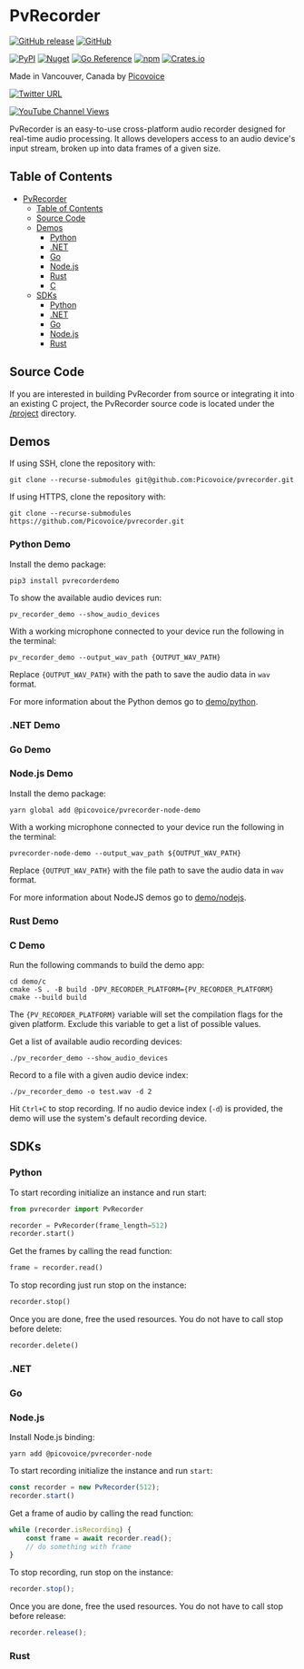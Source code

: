 # PvRecorder

[![GitHub release](https://img.shields.io/github/release/Picovoice/pvrecorder.svg)](https://github.com/Picovoice/pvrecorder/releases)
[![GitHub](https://img.shields.io/github/license/Picovoice/pvrecorder)](https://github.com/Picovoice/pvrecorder/)

<!-- markdown-link-check-disable -->
[![PyPI](https://img.shields.io/pypi/v/pvrecorder)](https://pypi.org/project/pvrecorder/)
[![Nuget](https://img.shields.io/nuget/v/pvrecorder)](https://www.nuget.org/packages/pvrecorder/)
[![Go Reference](https://pkg.go.dev/badge/github.com/Picovoice/pvrecorder/binding/go.svg)](https://pkg.go.dev/github.com/Picovoice/pvrecorder/binding/go)
[![npm](https://img.shields.io/npm/v/@picovoice/pvrecorder-node?label=npm%20%5Bnode%5D)](https://www.npmjs.com/package/@picovoice/pvrecorder-node)
[![Crates.io](https://img.shields.io/crates/v/pv_recorder)](https://crates.io/crates/pv_recorder)
<!-- markdown-link-check-enable -->

Made in Vancouver, Canada by [Picovoice](https://picovoice.ai)

<!-- markdown-link-check-disable -->
[![Twitter URL](https://img.shields.io/twitter/url?label=%40AiPicovoice&style=social&url=https%3A%2F%2Ftwitter.com%2FAiPicovoice)](https://twitter.com/AiPicovoice)
<!-- markdown-link-check-enable -->
[![YouTube Channel Views](https://img.shields.io/youtube/channel/views/UCAdi9sTCXLosG1XeqDwLx7w?label=YouTube&style=social)](https://www.youtube.com/channel/UCAdi9sTCXLosG1XeqDwLx7w)

PvRecorder is an easy-to-use cross-platform audio recorder designed for real-time audio processing. It allows developers access to an audio device's input stream, broken up into data frames of a given size.

## Table of Contents
- [PvRecorder](#pvrecorder)
  - [Table of Contents](#table-of-contents)
  - [Source Code](#source-code)
  - [Demos](#demos)
    - [Python](#python-demo)
    - [.NET](#net-demo)
    - [Go](#go-demo)
    - [Node.js](#nodejs-demo)
    - [Rust](#rust-demo)
    - [C](#c-demo)
  - [SDKs](#sdks)
    - [Python](#python)
    - [.NET](#net)
    - [Go](#go)
    - [Node.js](#nodejs)
    - [Rust](#rust)

## Source Code

If you are interested in building PvRecorder from source or integrating it into an existing C project, the PvRecorder
source code is located under the [/project](./project) directory.

## Demos

If using SSH, clone the repository with:

```console
git clone --recurse-submodules git@github.com:Picovoice/pvrecorder.git
```

If using HTTPS, clone the repository with:

```console
git clone --recurse-submodules https://github.com/Picovoice/pvrecorder.git
```

### Python Demo

Install the demo package:

```console
pip3 install pvrecorderdemo
```

To show the available audio devices run:

```console
pv_recorder_demo --show_audio_devices
```

With a working microphone connected to your device run the following in the terminal:

```console
pv_recorder_demo --output_wav_path {OUTPUT_WAV_PATH}
```

Replace `{OUTPUT_WAV_PATH}` with the path to save the audio data in `wav` format.

For more information about the Python demos go to [demo/python](demo/python).


### .NET Demo

### Go Demo

### Node.js Demo

Install the demo package:

```console
yarn global add @picovoice/pvrecorder-node-demo
```

With a working microphone connected to your device run the following in the terminal:

```console
pvrecorder-node-demo --output_wav_path ${OUTPUT_WAV_PATH}
```

Replace `{OUTPUT_WAV_PATH}` with the file path to save the audio data in `wav` format.

For more information about NodeJS demos go to [demo/nodejs](demo/nodejs/).

### Rust Demo

### C Demo

Run the following commands to build the demo app:

```console
cd demo/c
cmake -S . -B build -DPV_RECORDER_PLATFORM={PV_RECORDER_PLATFORM}
cmake --build build
```

The `{PV_RECORDER_PLATFORM}` variable will set the compilation flags for the given platform. Exclude this variable
to get a list of possible values.

Get a list of available audio recording devices:
```console
./pv_recorder_demo --show_audio_devices
```

Record to a file with a given audio device index:
```console
./pv_recorder_demo -o test.wav -d 2
```

Hit `Ctrl+C` to stop recording. If no audio device index (`-d`) is provided, the demo will use the system's default recording device.

## SDKs

### Python

To start recording initialize an instance and run start:

```python
from pvrecorder import PvRecorder

recorder = PvRecorder(frame_length=512)
recorder.start()
```

Get the frames by calling the read function:

```python
frame = recorder.read()
```

To stop recording just run stop on the instance:

```python
recorder.stop()
```

Once you are done, free the used resources. You do not have to call stop before delete:

```python
recorder.delete()
```

### .NET

### Go

### Node.js

Install Node.js binding:

```console
yarn add @picovoice/pvrecorder-node
```

To start recording initialize the instance and run `start`:

```javascript
const recorder = new PvRecorder(512);
recorder.start()
```

Get a frame of audio by calling the read function:

```javascript
while (recorder.isRecording) {
    const frame = await recorder.read();
    // do something with frame
}
```

To stop recording, run stop on the instance:

```javascript
recorder.stop();
```

Once you are done, free the used resources. You do not have to call stop before release:

```javascript
recorder.release();
```

### Rust

